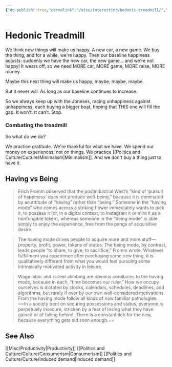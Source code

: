 ```yaml
---
{"dg-publish":true,"permalink":"/misc/interesting/hedonic-treadmill/","tags":["society"],"noteIcon":1}
---
```



# Hedonic Treadmill

We think new things will make us happy. A new car, a new game. We buy the thing, and for a while, we're happy. Then our baseline happiness adjusts: suddenly we have the new car, the new game... and we're not happy! It wears off, so we need MORE car, MORE game, MORE raise, MORE money.

Maybe this next thing will make us happy, maybe, maybe, maybe.

But it never will. As long as our baseline continues to increase.

So we always keep up with the Joneses, racing unhappiness against unhappiness, each buying a bigger boat, hoping that THIS one will fill the gap. It won't. It can't. Stop.

### Combating the treadmill

So what do we do?

We practice gratitude. We're thankful for what we have. We spend our money on experiences, not on things. We practice [[Politics and Culture/Culture/Minimalism\|Minimalism]]. And we don't buy a thing just to have it.

## Having vs Being

>Erich Fromm observed that the postindustrial West’s “kind of ‘pursuit of happiness’ does not produce well-being,” because it is dominated by an attitude of “having” rather than “being.” Someone in the “having mode” who comes across a striking flower immediately wants to pick it, to possess it (or, in a digital context, to Instagram it or mint it as a nonfungible token), whereas someone in the “being mode” is able simply to enjoy the experience, free from the pangs of acquisitive desire.

> The having mode drives people to acquire more and more stuff—property, profit, power, tokens of status. The being mode, by contrast, leads people “to share, to give, to sacrifice,” Fromm wrote. Whatever fulfillment you experience after purchasing some new thing, it is qualitatively different from what you would feel pursuing some intrinsically motivated activity in leisure.

> Wage labor and career climbing are obvious corollaries to the having mode, because in each, “time becomes our ruler.” How we occupy ourselves is dictated by clocks, calendars, schedules, deadlines, and algorithms, but rarely if ever by our own well-considered motivations. From the having mode follow all kinds of now familiar pathologies. ==In a society bent on securing possessions and status, everyone is perpetually insecure, stricken by a fear of losing what they have gained or of falling behind. There is a constant itch for the new, because everything gets old soon enough.==

## See Also
[[Misc/Productivity\|Productivity]]
[[Politics and Culture/Culture/Consumerism\|Consumerism]]
[[Politics and Culture/Culture/induced demand\|induced demand]]